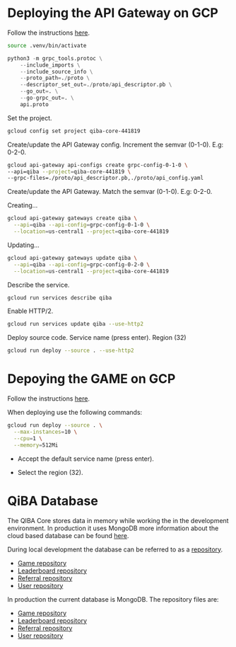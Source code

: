 # Deploying the API Gateway on GCP

Follow the instructions [here](https://cloud.google.com/api-gateway/docs/get-started-cloud-run-grpc#creating_an_api_config_with_grpc).

```bash
source .venv/bin/activate
```

```python
python3 -m grpc_tools.protoc \
    --include_imports \
    --include_source_info \
    --proto_path=./proto \
    --descriptor_set_out=./proto/api_descriptor.pb \
    --go_out=. \
    --go-grpc_out=. \
    api.proto
```

Set the project.

```bash
gcloud config set project qiba-core-441819
```

Create/update the API Gateway config. Increment the semvar (0-1-0). E.g: 0-2-0.

```bash
gcloud api-gateway api-configs create grpc-config-0-1-0 \
--api=qiba --project=qiba-core-441819 \
--grpc-files=./proto/api_descriptor.pb,./proto/api_config.yaml
```

Create/update the API Gateway. Match the semvar (0-1-0). E.g: 0-2-0.

Creating...

```bash
gcloud api-gateway gateways create qiba \
  --api=qiba --api-config=grpc-config-0-1-0 \
  --location=us-central1 --project=qiba-core-441819
```

Updating...

```bash
gcloud api-gateway gateways update qiba \
  --api=qiba --api-config=grpc-config-0-2-0 \
  --location=us-central1 --project=qiba-core-441819
```

Describe the service.

```bash
gcloud run services describe qiba
```

Enable HTTP/2.

```bash
gcloud run services update qiba --use-http2
```

Deploy source code. Service name (press enter). Region (32)

```bash
gcloud run deploy --source . --use-http2
```

# Depoying the GAME on GCP

Follow the instructions [here](https://cloud.google.com/run/docs/quickstarts/frameworks/deploy-nextjs-service).

When deploying use the following commands:

```bash
gcloud run deploy --source . \
  --max-instances=10 \
  --cpu=1 \
  --memory=512Mi
```

- Accept the default service name (press enter).

- Select the region (32).

# QiBA Database

The QIBA Core stores data in memory while working the in the development environment. In production it uses MongoDB more information about the cloud based database can be found [here](https://cloud.google.com/mongodb?hl=en&authuser=1).

During local development the database can be referred to as a [repository](./infrastructure).

- [Game repository](./infrastructure/game_repository_db.go)
- [Leaderboard repository](./infrastructure/leaderboard_repository_db.go)
- [Referral repository](./infrastructure/referral_repository_db.go)
- [User repository](./infrastructure/user_repository_db.go)

In production the current database is MongoDB. The repository files are:

- [Game repository](./infrastructure/game_repository_mongo_db.go)
- [Leaderboard repository](./infrastructure/leaderboard_repository_mongo_db.go)
- [Referral repository](./infrastructure/referral_repository_mongo_db.go)
- [User repository](./infrastructure/user_repository_mongo_db.go)
